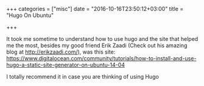 +++
categories = ["misc"]
date = "2016-10-16T23:50:12+03:00"
title = "Hugo On Ubuntu"

+++

It took me sometime to understand how to use hugo and the site that helped me the most, besides my good friend Erik Zaadi (Check out his amazing blog at http://erikzaadi.com/), was this site: https://www.digitalocean.com/community/tutorials/how-to-install-and-use-hugo-a-static-site-generator-on-ubuntu-14-04

I totally recommend it in case you are thinking of using Hugo
